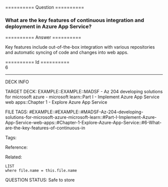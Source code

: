 ========== Question ==========  

### What are the key features of continuous integration and deployment in Azure App Service?  

========== Answer ==========  

Key features include out-of-the-box integration with various repositories and
automatic syncing of code and changes into web apps.

========== Id ==========  
6

---

DECK INFO

TARGET DECK: EXAMPLE::EXAMPLE::MADSF - Az 204 developing solutions for microsoft azure - microsoft learn::Part I - Implement Azure App Service web apps::Chapter 1 - Explore Azure App Service

FILE TAGS: #EXAMPLE::#EXAMPLE::#MADSF-Az-204-developing-solutions-for-microsoft-azure-microsoft-learn::#Part-I-Implement-Azure-App-Service-web-apps::#Chapter-1-Explore-Azure-App-Service::#6-What-are-the-key-features-of-continuous-in

Tags:

Reference:

Related:

```dataview
LIST
where file.name = this.file.name
```

QUESTION STATUS: Safe to store
